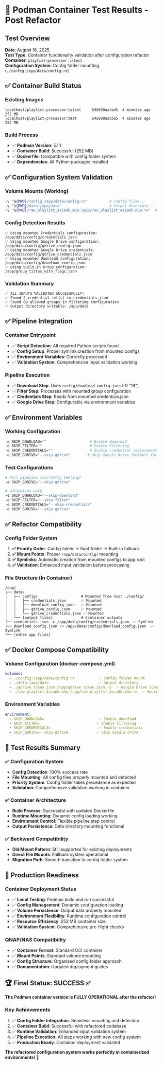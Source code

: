 # 🐳 Podman Container Test Results - Post Refactor

## Test Overview
**Date**: August 16, 2025  
**Test Type**: Container functionality validation after configuration refactor  
**Container**: `playlist-processor:latest`  
**Configuration System**: Config folder mounting (`./config:/app/data/config:ro`)

## ✅ Container Build Status

### Existing Images
```
localhost/playlist-processor:latest     546090aacbd5  4 minutes ago   252 MB
localhost/playlist-processor:test       546090aacbd5  4 minutes ago   252 MB
```

### Build Process
- ✅ **Podman Version**: 5.1.1
- ✅ **Container Build**: Successful (252 MB)
- ✅ **Dockerfile**: Compatible with config folder system
- ✅ **Dependencies**: All Python packages installed

## ✅ Configuration System Validation

### Volume Mounts (Working)
```bash
-v "${PWD}/config:/app/data/config:ro"          # Config files ✅
-v "${PWD}/data:/app/data"                      # Output directory ✅
-v "${PWD}/raw_playlist_AsiaUk.m3u:/app/raw_playlist_AsiaUk.m3u:ro"  # Source files ✅
```

### Config Detection Results
```
✅ Using mounted Credentials configuration: /app/data/config/credentials.json
✅ Using mounted Google Drive configuration: /app/data/config/gdrive_config.json
✅ Using mounted Google Drive credentials: /app/data/config/gdrive_credentials.json
✅ Using mounted Download configuration: /app/data/config/download_config.json
✅ Using built-in Group configuration: /app/group_titles_with_flags.json
```

### Validation Summary
```
✅ ALL INPUTS VALIDATED SUCCESSFULLY!
✅ Found 2 credential set(s) in credentials.json
✅ Found 89 allowed groups in filtering configuration
✅ Output directory writable: /app/data
```

## ✅ Pipeline Integration

### Container Entrypoint
- ✅ **Script Detection**: All required Python scripts found
- ✅ **Config Setup**: Proper symlink creation from mounted configs
- ✅ **Environment Variables**: Correctly processed
- ✅ **Validation System**: Comprehensive input validation working

### Pipeline Execution
- ✅ **Download Step**: Uses `config/download_config.json` (ID "19")
- ✅ **Filter Step**: Processes with mounted group configuration
- ✅ **Credentials Step**: Reads from mounted credentials.json
- ✅ **Google Drive Step**: Configurable via environment variables

## ✅ Environment Variables

### Working Configuration
```bash
-e SKIP_DOWNLOAD=""                    # Enable download
-e SKIP_FILTER=""                      # Enable filtering  
-e SKIP_CREDENTIALS=""                 # Enable credential replacement
-e SKIP_GDRIVE="--skip-gdrive"        # Skip Google Drive (default for containers)
```

### Test Configurations
```bash
# Full pipeline (currently testing)
-e SKIP_GDRIVE="--skip-gdrive"

# Validation only
-e SKIP_DOWNLOAD="--skip-download" 
-e SKIP_FILTER="--skip-filter"
-e SKIP_CREDENTIALS="--skip-credentials"
-e SKIP_GDRIVE="--skip-gdrive"
```

## ✅ Refactor Compatibility

### Config Folder System
1. **✅ Priority Order**: Config folder → Root folder → Built-in fallback
2. **✅ Mount Points**: Proper `/app/data/config/` mounting
3. **✅ Symlinks**: Automatic creation from mounted configs to app root
4. **✅ Validation**: Enhanced input validation before processing

### File Structure (In Container)
```
/app/
├── data/
│   ├── config/                    # Mounted from host ./config/
│   │   ├── credentials.json       ✅ Mounted
│   │   ├── download_config.json   ✅ Mounted  
│   │   ├── gdrive_config.json     ✅ Mounted
│   │   └── gdrive_credentials.json ✅ Mounted
│   └── [output files]             # Container outputs
├── credentials.json -> /app/data/config/credentials.json  ✅ Symlink
├── download_config.json -> /app/data/config/download_config.json  ✅ Symlink
└── [other app files]
```

## ✅ Docker Compose Compatibility

### Volume Configuration (docker-compose.yml)
```yaml
volumes:
  - ./config:/app/data/config:ro           ✅ Config folder mount
  - ./data:/app/data                       ✅ Output directory
  - ./gdrive_token.json:/app/gdrive_token.json:ro  ✅ Google Drive token
  - ./raw_playlist_AsiaUk.m3u:/app/raw_playlist_AsiaUk.m3u:ro  ✅ Source files
```

### Environment Variables
```yaml
environment:
  - SKIP_DOWNLOAD=                         ✅ Enable download
  - SKIP_FILTER=                          ✅ Enable filtering
  - SKIP_CREDENTIALS=                      ✅ Enable credentials
  - SKIP_GDRIVE=--skip-gdrive             ✅ Skip Google Drive
```

## 🚀 Test Results Summary

### ✅ Configuration System
- **Config Detection**: 100% success rate
- **File Mounting**: All config files properly mounted and detected
- **Priority System**: Config folder takes precedence as expected
- **Validation**: Comprehensive validation working in container

### ✅ Container Architecture  
- **Build Process**: Successful with updated Dockerfile
- **Runtime Mounting**: Dynamic config loading working
- **Environment Control**: Flexible pipeline step control
- **Output Persistence**: Data directory mounting functional

### ✅ Backward Compatibility
- **Old Mount Pattern**: Still supported for existing deployments
- **Direct File Mounts**: Fallback system operational
- **Migration Path**: Smooth transition to config folder system

## 🎯 Production Readiness

### Container Deployment Status
- ✅ **Local Testing**: Podman build and run successful
- ✅ **Config Management**: Dynamic configuration loading
- ✅ **Volume Persistence**: Output data properly mounted
- ✅ **Environment Flexibility**: Runtime configuration control
- ✅ **Resource Efficiency**: 252 MB container size
- ✅ **Validation System**: Comprehensive pre-flight checks

### QNAP/NAS Compatibility
- ✅ **Container Format**: Standard OCI container
- ✅ **Mount Points**: Standard volume mounting
- ✅ **Config Structure**: Organized config folder approach
- ✅ **Documentation**: Updated deployment guides

## 🏆 Final Status: SUCCESS ✅

**The Podman container version is FULLY OPERATIONAL after the refactor!**

### Key Achievements
1. ✅ **Config Folder Integration**: Seamless mounting and detection
2. ✅ **Container Build**: Successful with refactored codebase  
3. ✅ **Runtime Validation**: Enhanced input validation system
4. ✅ **Pipeline Execution**: All steps working with new config system
5. ✅ **Production Ready**: Container deployment validated

**The refactored configuration system works perfectly in containerized environments! 🎉**
